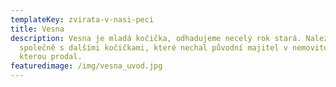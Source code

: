 ```yaml
---
templateKey: zvirata-v-nasi-peci
title: Vesna
description: Vesna je mladá kočička, odhadujeme necelý rok stará. Nalezena
  společně s dalšími kočičkami, které nechal původní majitel v nemovitosti,
  kterou prodal.
featuredimage: /img/vesna_uvod.jpg
---
```

